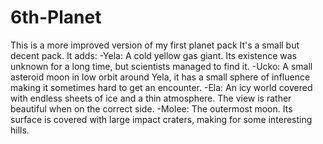 # 6th-Planet
 This is a more improved version of my first planet pack  It's a small but decent pack. It adds:  -Yela: A cold yellow gas giant. Its existence was unknown for a long time, but scientists managed to find it.  -Ucko: A small asteroid moon in low orbit around Yela, it has a small sphere of influence making it sometimes hard to get an encounter.  -Ela: An icy world covered with endless sheets of ice and a thin atmosphere. The view is rather beautiful when on the correct side.  -Molee: The outermost moon. Its surface is covered with large impact craters, making for some interesting hills. 
